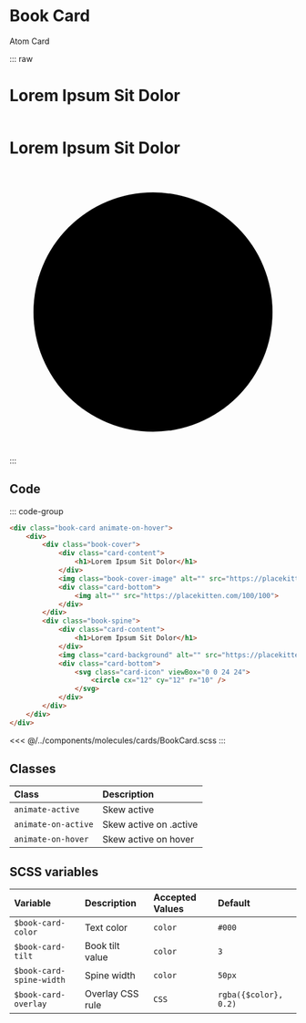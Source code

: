 # Book Card
<Badge type="tip">Atom</Badge> <Badge type="info">Card</Badge>

::: raw
<div class="dev-section">
    <div class="book-card animate-on-hover">
        <div>
            <div class="book-cover">
                <div class="card-content">
                    <h1>Lorem Ipsum Sit Dolor</h1>
                </div>
                <img class="book-cover-image" alt="" src="https://placekitten.com/400/600">
                <div class="card-bottom">
                    <img alt="" src="https://placekitten.com/100/100">
                </div>
            </div>
            <div class="book-spine">
                <div class="card-content">
                    <h1>Lorem Ipsum Sit Dolor</h1>
                </div>
                <img class="card-background" alt="" src="https://placekitten.com/100/600">
                <div class="card-bottom">
                    <svg class="card-icon" viewBox="0 0 24 24">
                        <circle cx="12" cy="12" r="10" />
                    </svg>
                </div>
            </div>
        </div>
    </div>
</div>
:::

## Code

::: code-group
``` html
<div class="book-card animate-on-hover">
    <div>
        <div class="book-cover">
            <div class="card-content">
                <h1>Lorem Ipsum Sit Dolor</h1>
            </div>
            <img class="book-cover-image" alt="" src="https://placekitten.com/400/600">
            <div class="card-bottom">
                <img alt="" src="https://placekitten.com/100/100">
            </div>
        </div>
        <div class="book-spine">
            <div class="card-content">
                <h1>Lorem Ipsum Sit Dolor</h1>
            </div>
            <img class="card-background" alt="" src="https://placekitten.com/100/600">
            <div class="card-bottom">
                <svg class="card-icon" viewBox="0 0 24 24">
                    <circle cx="12" cy="12" r="10" />
                </svg>
            </div>
        </div>
    </div>
</div>
```
<<< @/../components/molecules/cards/BookCard.scss
:::

## Classes

| Class               | Description             |
|:--------------------|:------------------------|
| `animate-active`    | Skew active             |
| `animate-on-active` | Skew active on .active  |
| `animate-on-hover`  | Skew active on hover    |

## SCSS variables

| Variable                     | Description      | Accepted Values | Default               |
|:-----------------------------|:-----------------|:----------------|:----------------------|
| `$book-card-color`           | Text color       | `color`         | `#000`                |
| `$book-card-tilt`   | Book tilt value  | `color`         | `3`                   |
| `$book-card-spine-width`     | Spine width      | `color`         | `50px`                |
| `$book-card-overlay`         | Overlay CSS rule | `CSS`           | `rgba({$color}, 0.2)` |


<style lang="scss">
@use "docs/theme.scss" as theme;
@use "components/molecules/cards/BookCard.scss" as * with (
    $book-card-color: theme.$primary-color,
);
</style>